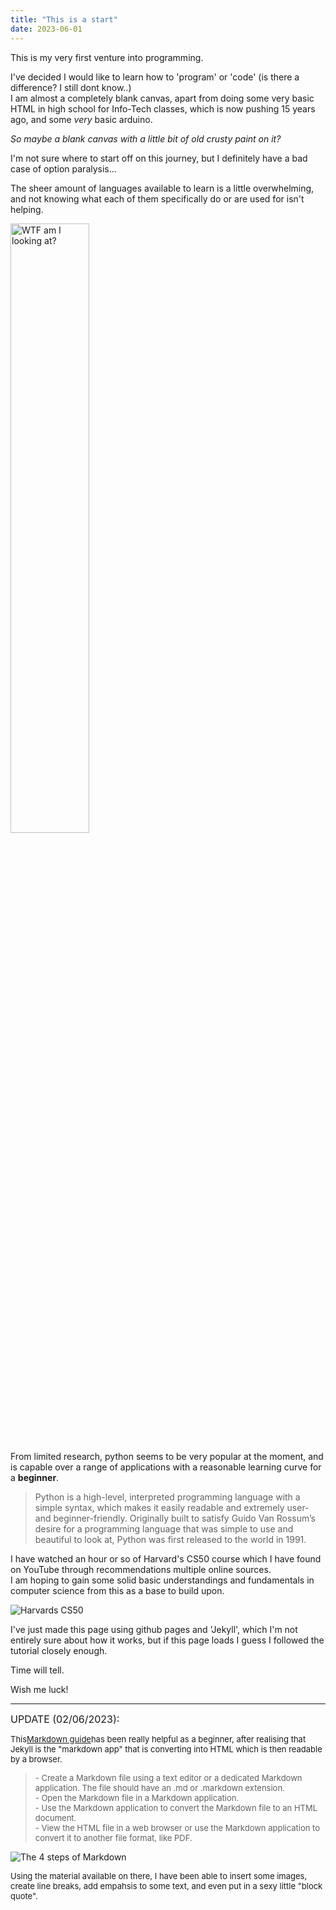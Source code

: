 ```yaml
---
title: "This is a start"
date: 2023-06-01
---
```


This is my very first venture into programming.  

I've decided I would like to learn how to 'program' or 'code' (is there a difference? I still dont know..)  
I am almost a completely blank canvas, apart from doing some very basic HTML in high school for Info-Tech classes, which is now pushing 15 years ago, and some *very* basic arduino.

*So maybe a blank canvas with a little bit of old crusty paint on it?*

I'm not sure where to start off on this journey, but I definitely have a bad case of option paralysis...  

The sheer amount of languages available to learn is a little overwhelming, and not knowing what each of them specifically do or are used for isn't helping.

<img src="https://svbtleusercontent.com/muafui36fghnhw.jpg" width= "50%" title="WTF am I looking at?"> 

From limited research, python seems to be very popular at the moment, and is capable over a range of applications with a reasonable learning curve for a **beginner**.

>Python is a high-level, interpreted programming language with a simple syntax, which makes it easily readable and extremely user- and beginner-friendly. Originally built to satisfy Guido Van Rossum’s desire for a programming language that was simple to use and beautiful to look at, Python was first released to the world in 1991.

I have watched an hour or so of Harvard's CS50 course which I have found on YouTube through recommendations multiple online sources.  
I am hoping to gain some solid basic understandings and fundamentals in computer science from this as a base to build upon.

![Harvards CS50](https://prod-discovery.edx-cdn.org/media/course/image/da1b2400-322b-459b-97b0-0c557f05d017-a3d1899c3344.small.png "Harvards CS50")

I've just made this page using github pages and 'Jekyll', which I'm not entirely sure about how it works, but if this page loads I guess I followed the tutorial closely enough.

Time will tell.

Wish me luck!

-------------

<font size="3"> UPDATE (02/06/2023):  </font>  

<font size="2">This</font>[<font size= "2">Markdown guide</font>](https://www.markdownguide.org/getting-started/)<font size="2">has been really helpful as a beginner, after realising that Jekyll is the "markdown app" that is converting into HTML which is then readable by a browser.</font>    

> <font size="2">- Create a Markdown file using a text editor or a dedicated Markdown application. The file should have an .md or .markdown extension.</font>  
> <font size="2">- Open the Markdown file in a Markdown application.</font>  
> <font size="2">- Use the Markdown application to convert the Markdown file to an HTML document.</font>  
> <font size="2">- View the HTML file in a web browser or use the Markdown application to convert it to another file format, like PDF.</font>  

<img src="https://mdg.imgix.net/assets/images/markdown-flowchart.png?auto=format&fit=clip&q=40&w=1080" title="The 4 steps of Markdown">

<font size="2">Using the material available on there, I have been able to insert some images, create line breaks, add empahsis to some text, and even put in a sexy little "block quote". </font>
